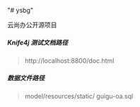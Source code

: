 "# ysbg" 

云尚办公开源项目

##### Knife4j 测试文档路径 

> http://localhost:8800/doc.html

##### 数据文件路径

> model/resources/static/ guigu-oa.sql
